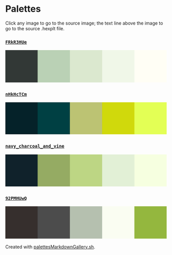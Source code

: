 # Palettes

Click any image to go to the source image; the text line above the image to go to the source .hexplt file.

### [`FRkR3HUe`](FRkR3HUe.hexplt)

[ ![FRkR3HUe.png](FRkR3HUe.png) ](FRkR3HUe.png)

### [`nHkHcTCm`](nHkHcTCm.hexplt)

[ ![nHkHcTCm.png](nHkHcTCm.png) ](nHkHcTCm.png)

### [`navy_charcoal_and_vine`](navy_charcoal_and_vine.hexplt)

[ ![navy_charcoal_and_vine.png](navy_charcoal_and_vine.png) ](navy_charcoal_and_vine.png)

### [`92PMHUwQ`](92PMHUwQ.hexplt)

[ ![92PMHUwQ.png](92PMHUwQ.png) ](92PMHUwQ.png)

Created with [palettesMarkdownGallery.sh](https://github.com/earthbound19/_ebDev/blob/master/scripts/palettesMarkdownGallery.sh).